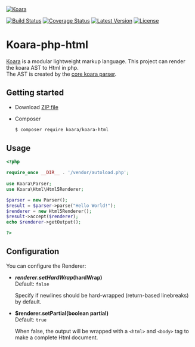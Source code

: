 [![Koara](http://www.koara.io/logo.png)](http://www.koara.io)

[![Build Status](https://img.shields.io/travis/koara/koara-php-html.svg)](https://travis-ci.org/koara/koara-php-html)
[![Coverage Status](https://img.shields.io/coveralls/koara/koara-php-html.svg)](https://coveralls.io/github/koara/koara-php-html?branch=master)
[![Latest Version](https://img.shields.io/packagist/v/koara/koara-html.svg)](https://packagist.org/packages/koara/koara-html)
[![License](https://img.shields.io/badge/License-Apache%202.0-blue.svg)](https://github.com/koara/koara-php-html/blob/master/LICENSE)

# Koara-php-html
[Koara](http://www.koara.io) is a modular lightweight markup language. This project can render the koara AST to Html in php.  
The AST is created by the [core koara parser](https://github.com/koara/koara-php).

## Getting started
- Download [ZIP file](https://github.com/koara/koara-php-html/archive/0.14.0.zip)
- Composer

  ``` bash
  $ composer require koara/koara-html
  ```

## Usage
```php
<?php 

require_once __DIR__ . '/vendor/autoload.php';
	
use Koara\Parser;
use Koara\Html\Html5Renderer;

$parser = new Parser();
$result = $parser->parse("Hello World!"); 
$renderer = new Html5Renderer();
$result->accept($renderer);
echo $renderer->getOutput();

?>
```

## Configuration
You can configure the Renderer:
-  **$renderer.setHardWrap($hardWrap)**  
   Default: `false`
   
   Specify if newlines should be hard-wrapped (return-based linebreaks) by default.
   
-  **$renderer.setPartial(boolean partial)**  
   Default:	`true`
   
   When false, the output will be wrapped with a `<html>` and `<body>` tag to make a complete Html document.